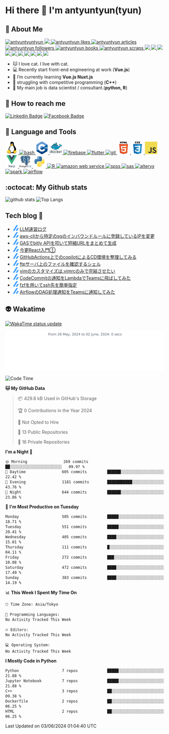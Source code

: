 # Hi there 👋 I'm antyuntyun(tyun)

<!--
**antyuntyuntyun/antyuntyuntyun** is a ✨ _special_ ✨ repository because its `README.md` (this file) appears on your GitHub profile.

Here are some ideas to get you started:

- 🔭 I’m currently working on ...
- 🌱 I’m currently learning ...
- 👯 I’m looking to collaborate on ...
- 🤔 I’m looking for help with ...
- 💬 Ask me about ...
- 📫 How to reach me: ...
- 😄 Pronouns: ...
- ⚡ Fun fact: ...
-->

## 🤵 About Me

<p align="left"> 
  <a href="https://github.com/antyuntyuntyun/antyuntyuntyun/">
    <img src="https://komarev.com/ghpvc/?username=antyuntyuntyun&color=orange&style=flat" alt="antyuntyuntyun" />
  </a>
  <a href="https://github.com/antyuntyuntyun">
    <img height="20" src="https://img.shields.io/github/followers/antyuntyuntyun?label=follow&logo=github&style=flat" />
  </a>
  <!--  zenn  -->
  <!--   <a href="https://zenn.dev/antyuntyun">
      <img height="20" src="https://zenn-badge.ganariya.vercel.app/antyuntyun/liked" />
    </a>
    <a href="https://zenn.dev/antyuntyun">
      <img height="20" src="https://zenn-badge.ganariya.vercel.app/antyuntyun/followers" />
    </a>
    <a href="https://zenn.dev/antyuntyun">
      <img height="20" src="https://zenn-badge.ganariya.vercel.app/antyuntyun/articles" />
    </a> -->
  <!--   2021/5/17 のapi仕様変更により、こちら卒業　https://github.com/Ganariya/zenn-badge -->
  <!--   こちらに移行 https://github.com/nikaera/zenn-badge-->
  <!-- Like のバッジ -->
  <a href="https://zenn.dev/antyuntyun">
    <img src="https://zenn.badge.nikaera.com/s/antyuntyun/likes?style=flat" alt="antyuntyun likes" />
  </a>

  <!-- Articles のバッジ -->
  <a href="https://zenn.dev/antyuntyun/articles">
    <img src="https://zenn.badge.nikaera.com/s/antyuntyun/articles?style=flat" alt="antyuntyun articles" height="20" />
  </a>

  <!-- Followers のバッジ -->
  <a href="https://zenn.dev/antyuntyun/">
    <img src="https://zenn.badge.nikaera.com/s/antyuntyun/followers?style=flat" alt="antyuntyun followers" height="20"/>
  </a>

  <!-- Books のバッジ -->
  <a href="https://zenn.dev/antyuntyun/books">
    <img src="https://zenn.badge.nikaera.com/s/antyuntyun/books?style=flat" alt="antyuntyun books" height="20"/>
  </a>

  <!-- Scraps のバッジ -->
  <a href="https://zenn.dev/antyuntyun/scraps">
    <img src="https://zenn.badge.nikaera.com/s/antyuntyun/scraps?style=flat" alt="antyuntyun scraps" height="20" />
  </a>
  <!--  zenn  -->
  
  <!--  Qiita  -->
  <a href="http://qiita.com/antyuntyuntyun">
    <img src="https://qiita-badge.apiapi.app/s/antyuntyuntyun/contributions.svg"  height="20"/>
  </a>
  <a href="http://qiita.com/antyuntyuntyun">
    <img src="https://qiita-badge.apiapi.app/s/antyuntyuntyun/followers.svg" height="20" />
  </a>
  <a href="http://qiita.com/antyuntyuntyun">
    <img src="https://qiita-badge.apiapi.app/s/antyuntyuntyun/posts.svg"  height="20" />
  </a>  
  <!--  Qiita  -->
  
  <!--  Certificates  -->
  <a href="https://www.credly.com/badges/bb885a79-c895-4970-9cac-9a613d617704/public_url">
    <img src="https://img.shields.io/badge/-Amazon%20AWS%20SAP-232F3E.svg?logo=amazon-aws&style=flat" height="20" />
  </a>
  <a href="https://www.youracclaim.com/badges/955d66c9-063b-4ef5-a89c-0e0e67c0112d/public_url">
    <img src="https://img.shields.io/badge/-Amazon%20AWS%20SAA-232F3E.svg?logo=amazon-aws&style=flat" height="20" />
  </a>
  <a href="https://www.credly.com/badges/a2d28c30-ef7c-4ff9-9f3c-73f835e24933/public_url">
    <img src="https://img.shields.io/badge/-Amazon%20AWS%20MLS-232F3E.svg?logo=amazon-aws&style=flat" height="20" />
  </a>
  <a href="https://www.credly.com/badges/1e06537c-0108-4394-9212-a0c8caae9b35/public_url">
    <img src="https://img.shields.io/badge/-Amazon%20AWS%20DBS-232F3E.svg?logo=amazon-aws&style=flat" height="20" />
  </a>
  <a href="https://www.credly.com/badges/dc6547ca-a431-4aba-9e71-7d7d96905bb0/public_url">
    <img  src="https://img.shields.io/badge/-Microsoft%20MCP%20DP--100-232F3E.svg?logo=microsoftazure&style=flat" height="20"/>
  </a>
  <a href="https://www.credly.com/badges/225ffc55-cf2f-47e7-a470-64dc843e0112/public_url">
    <img src="https://img.shields.io/badge/-Microsoft%20MCP%20AI--900-232F3E.svg?logo=microsoftazure&style=flat" height="20" />
  </a>
  <a href="https://www.credly.com/badges/96dc09ab-5906-4288-9f4a-00eeb930dc32/public_url">
    <img src="https://img.shields.io/badge/-Microsoft%20MCP%20AZ--900-232F3E.svg?logo=microsoftazure&style=flat" height="20" />
  </a>
  <!--  Certificates  -->
</p>

- :cat: I love cat. I live with cat.
- 💻 Recently start front-end engineering at work (**Vue.js**)
- 🌱 I’m currently learning **Vue.js Nuxt.js**
- :muscle: struggling with competitive programming (**C++**)
- :man: My main job is data scientist / consultant.(**python, R**)
<!-- - 🤔 I’m looking for help with SPSS modeling -->

## :hatched_chick: How to reach me

[![Linkedin Badge](https://img.shields.io/badge/-@yuta.yasumura-blue?style=flat-square&logo=Linkedin&logoColor=white&link=https://www.linkedin.com/in/yuta-yasumura-55b1301b9/)](https://www.linkedin.com/in/yuta-yasumura-55b1301b9/)
[![Facebook Badge](https://img.shields.io/badge/-@yuta.yasumura-3b5998?style=flat-square&labelColor=3b5998&logo=facebook&logoColor=white&link=https://www.facebook.com/yuta.yasumura)](https://www.facebook.com/yuta.yasumura)

## :eyes: Language and Tools

<p align="left">
  <a href="https://www.linux.org/" target="_blank">
    <img src="https://raw.githubusercontent.com/devicons/devicon/master/icons/linux/linux-original.svg" alt="linux" width="40" height="40"/>
  </a>
  <a href="https://www.gnu.org/software/bash/" target="_blank">
    <img src="https://www.vectorlogo.zone/logos/gnu_bash/gnu_bash-icon.svg" alt="bash" width="40" height="40"/>
  </a>
  <a href="https://www.w3schools.com/cpp/" target="_blank">
    <img src="https://raw.githubusercontent.com/devicons/devicon/master/icons/cplusplus/cplusplus-original.svg" alt="cplusplus" width="40" height="40"/>
  </a>
  <a href="https://www.docker.com/" target="_blank">
    <img src="https://raw.githubusercontent.com/devicons/devicon/master/icons/docker/docker-original-wordmark.svg" alt="docker" width="40" height="40"/>
  </a>
  <a href="https://firebase.google.com/" target="_blank">
    <img src="https://www.vectorlogo.zone/logos/firebase/firebase-icon.svg" alt="firebase" width="40" height="40"/>
  </a>
  <a href="https://flutter.dev" target="_blank">
    <img src="https://www.vectorlogo.zone/logos/flutterio/flutterio-icon.svg" alt="flutter" width="40" height="40"/>
  </a>
  <a href="https://git-scm.com/" target="_blank">
    <img src="https://www.vectorlogo.zone/logos/git-scm/git-scm-icon.svg" alt="git" width="40" height="40"/>
  </a>
  <a href="https://www.w3.org/html/" target="_blank">
    <img src="https://raw.githubusercontent.com/devicons/devicon/master/icons/html5/html5-original-wordmark.svg" alt="html5" width="40" height="40"/>
  </a>
  <a href="https://www.w3schools.com/css/" target="_blank">
    <img src="https://raw.githubusercontent.com/devicons/devicon/master/icons/css3/css3-original-wordmark.svg" alt="css3" width="40" height="40"/>
  </a>
  <a href="https://developer.mozilla.org/en-US/docs/Web/JavaScript" target="_blank">
    <img src="https://raw.githubusercontent.com/devicons/devicon/master/icons/javascript/javascript-original.svg" alt="javascript" width="40" height="40"/>
  </a>
   <a href="https://vuejs.org/" target="_blank">
    <img src="https://raw.githubusercontent.com/devicons/devicon/master/icons/vuejs/vuejs-original-wordmark.svg" alt="vuejs" width="40" height="40"/>
  </a>
<!--   <a href="https://www.jenkins.io" target="_blank">
    <img src="https://www.vectorlogo.zone/logos/jenkins/jenkins-icon.svg" alt="jenkins" width="40" height="40"/>
  </a> -->
<!--   <a href="https://nodejs.org" target="_blank">
    <img src="https://raw.githubusercontent.com/devicons/devicon/master/icons/nodejs/nodejs-original-wordmark.svg" alt="nodejs" width="40" height="40"/>
  </a> -->
  <a href="https://www.postgresql.org" target="_blank">
    <img src="https://raw.githubusercontent.com/devicons/devicon/master/icons/postgresql/postgresql-original-wordmark.svg" alt="postgresql" width="40" height="40"/>
  </a>
  <a href="https://www.python.org" target="_blank">
    <img src="https://raw.githubusercontent.com/devicons/devicon/master/icons/python/python-original.svg" alt="python" width="40" height="40"/>
  </a>
  <a href="https://www.r-project.org/" target="_blank">
    <img src="https://www.r-project.org/logo/Rlogo.svg" alt="R" width="40" height="40"/>
  </a>  
  <a href="https://aws.amazon.com/" target="_blank">
    <img src="https://www.vectorlogo.zone/logos/amazon_aws/amazon_aws-icon.svg" alt="amazon web service" width="40" height="40"/>
  </a>
  <a href="https://www.ibm.com/jp-ja/products/spss-modeler" target="_blank">
    <img src="https://cdn.worldvectorlogo.com/logos/spss-1.svg" alt="spss" width="40" height="40"/>
  </a>
  <a href="https://www.sas.com/ja_jp/home.html" target="_blank">
    <img src="https://cdn.worldvectorlogo.com/logos/sas-6.svg" alt="sas" width="40" height="40"/>
  </a>
  <a href="https://www.alteryx.com/" target="_blank">
    <img src="https://iconape.com/wp-content/files/jq/351784/svg/351784.svg" alt="alteryx" width="80" height="40"/>
  </a>  
  <a href="https://spark.apache.org/docs/3.1.2/" target="_blank">
    <img src="https://www.vectorlogo.zone/logos/apache_spark/apache_spark-ar21.svg" alt="spark" width="80" height="40"/>
  </a>
  <a href="https://airflow.apache.org/docs/" target="_blank">
    <img src="https://iconape.com/wp-content/files/dd/370523/svg/370523.svg" alt="airflow" width="80" height="40"/>
  </a>

</p>

## :octocat: My Github stats

<p align="left"> 
    <img alt="github stats" height="180px" src="https://github-readme-stats.vercel.app/api?username=antyuntyuntyun&count_private=true&show_icons=true&show_icons=true" />
  <img alt="Top Langs" height="180px" src="https://github-readme-stats.vercel.app/api/top-langs/?username=antyuntyuntyun&layout=compact&count_private=true&show_icons=true&show_icons=true" />
</p>

## Tech blog :hammer:

<!--[START github.com/ikawaha/feedsnippet]--><!--[2023-12-30T01:16:45Z]-->
* ![](./icon/zenn.png) [LLM速習ログ](https://zenn.dev/antyuntyun/articles/learning_llm)
* ![](./icon/zenn.png) [aws-cliから特定のsgのインバウンドルールに登録しているIPを変更](https://zenn.dev/antyuntyun/articles/aws-cli-change-ip-of-sg-ingress)
* ![](./icon/zenn.png) [GASでbitly APIを叩いて短縮URLをまとめて生成](https://zenn.dev/antyuntyun/articles/gas-generate-short-url)
* ![](./icon/zenn.png) [今更React入門①](https://zenn.dev/antyuntyun/articles/getting-started-react-1)
* ![](./icon/zenn.png) [GitHubActions上でのcopilotによるCD環境を整理してみる](https://zenn.dev/antyuntyun/articles/copilot-in-github-actions)
* ![](./icon/zenn.png) [ftpサーバ上のファイルを確認するシェル](https://zenn.dev/antyuntyun/articles/ftp_ls_shell)
* ![](./icon/zenn.png) [vimのカスタマイズは.vimrcのみで完結させたい](https://zenn.dev/antyuntyun/articles/vim_custmoize)
* ![](./icon/zenn.png) [CodeCommitの通知をLambdaでTeamsに飛ばしてみた](https://zenn.dev/antyuntyun/articles/codecommit_notification)
* ![](./icon/zenn.png) [fzfを用いてssh先を簡単指定](https://zenn.dev/antyuntyun/articles/ssh-fzf-function)
* ![](./icon/zenn.png) [AirflowのDAG処理通知をTeamsに通知してみた](https://zenn.dev/antyuntyun/articles/airflow_custom_notification)
<!--[END github.com/ikawaha/feedsnippet]-->

## 👽 Wakatime

[![WakaTime status update](https://github.com/antyuntyuntyun/antyuntyuntyun/actions/workflows/wakatime-update.yml/badge.svg)](https://github.com/antyuntyuntyun/antyuntyuntyun/actions/workflows/wakatime-update.yml)

<img src="https://github.com/antyuntyuntyun/antyuntyuntyun/blob/master/images/stat.svg" alt="Alternative Text"/>
<!--
Example: <img src="https://github.com/avinal/avinal/blob/main/images/stat.svg" alt="Avinal WakaTime Activity"/>
-->

<!--START_SECTION:waka-->
![Code Time](http://img.shields.io/badge/Code%20Time-237%20hrs%2020%20mins-blue)

**🐱 My GitHub Data** 

> 📦 429.8 kB Used in GitHub's Storage 
 > 
> 🏆 0 Contributions in the Year 2024
 > 
> 🚫 Not Opted to Hire
 > 
> 📜 13 Public Repositories 
 > 
> 🔑 16 Private Repositories 
 > 
**I'm a Night 🦉** 

```text
🌞 Morning                269 commits         ██░░░░░░░░░░░░░░░░░░░░░░░   09.97 % 
🌆 Daytime                605 commits         ██████░░░░░░░░░░░░░░░░░░░   22.42 % 
🌃 Evening                1181 commits        ███████████░░░░░░░░░░░░░░   43.76 % 
🌙 Night                  644 commits         ██████░░░░░░░░░░░░░░░░░░░   23.86 % 
```
📅 **I'm Most Productive on Tuesday** 

```text
Monday                   505 commits         █████░░░░░░░░░░░░░░░░░░░░   18.71 % 
Tuesday                  551 commits         █████░░░░░░░░░░░░░░░░░░░░   20.41 % 
Wednesday                405 commits         ████░░░░░░░░░░░░░░░░░░░░░   15.01 % 
Thursday                 111 commits         █░░░░░░░░░░░░░░░░░░░░░░░░   04.11 % 
Friday                   272 commits         ███░░░░░░░░░░░░░░░░░░░░░░   10.08 % 
Saturday                 472 commits         ████░░░░░░░░░░░░░░░░░░░░░   17.49 % 
Sunday                   383 commits         ████░░░░░░░░░░░░░░░░░░░░░   14.19 % 
```


📊 **This Week I Spent My Time On** 

```text
🕑︎ Time Zone: Asia/Tokyo

💬 Programming Languages: 
No Activity Tracked This Week

🔥 Editors: 
No Activity Tracked This Week

💻 Operating System: 
No Activity Tracked This Week
```

**I Mostly Code in Python** 

```text
Python                   7 repos             █████░░░░░░░░░░░░░░░░░░░░   21.88 % 
Jupyter Notebook         7 repos             █████░░░░░░░░░░░░░░░░░░░░   21.88 % 
C++                      3 repos             ██░░░░░░░░░░░░░░░░░░░░░░░   09.38 % 
Dockerfile               2 repos             ██░░░░░░░░░░░░░░░░░░░░░░░   06.25 % 
HTML                     2 repos             ██░░░░░░░░░░░░░░░░░░░░░░░   06.25 % 
```




 Last Updated on 03/06/2024 01:04:40 UTC
<!--END_SECTION:waka-->
